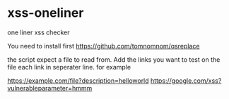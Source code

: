 # xss-oneliner
one liner xss checker

You need to install first
https://github.com/tomnomnom/qsreplace

the script expect a file to read from. Add the links you want to test on the file each link in seperater line.
for example

https://example.com/file?description=helloworld
https://google.com/xss?vulnerableparameter=hmmm

